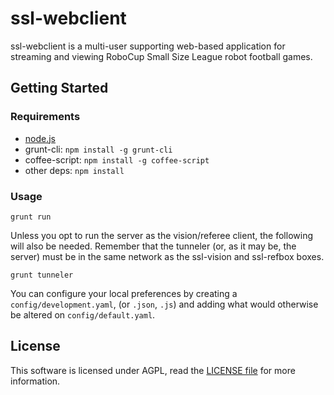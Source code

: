 ssl-webclient
====================

ssl-webclient is a multi-user supporting web-based application for streaming and viewing RoboCup Small Size League robot football games.

Getting Started
---------------

### Requirements

- [node.js](http://nodejs.org/)
- grunt-cli: `npm install -g grunt-cli`
- coffee-script: `npm install -g coffee-script`
- other deps: `npm install`

### Usage

    grunt run

Unless you opt to run the server as the vision/referee client, the following will also be needed. Remember that the tunneler (or, as it may be, the server) must be in the same network as the ssl-vision and ssl-refbox boxes.

    grunt tunneler

You can configure your local preferences by creating a `config/development.yaml`, (or `.json`, `.js`) and
adding what would otherwise be altered on `config/default.yaml`.

License
-------

This software is licensed under AGPL, read the [LICENSE file](LICENSE) for more information.
